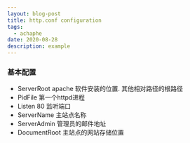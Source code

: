```yaml
---
layout: blog-post
title: http.conf configuration
tags:
  - achaphe 
date: 2020-08-28
description: example
---
```


### 基本配置
- ServerRoot   apache 软件安装的位置. 其他相对路径的根路径
- PidFile   第一个httpd进程
- Listen 80 监听端口
- ServerName   主站点名称
- ServerAdmin 管理员的邮件地址
- DocumentRoot 主站点的网站存储位置